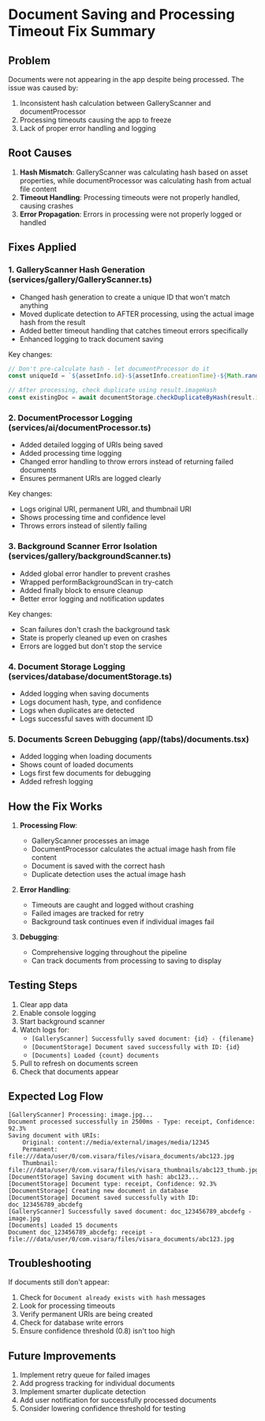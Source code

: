 # Document Saving and Processing Timeout Fix Summary

## Problem
Documents were not appearing in the app despite being processed. The issue was caused by:
1. Inconsistent hash calculation between GalleryScanner and documentProcessor
2. Processing timeouts causing the app to freeze
3. Lack of proper error handling and logging

## Root Causes
1. **Hash Mismatch**: GalleryScanner was calculating hash based on asset properties, while documentProcessor was calculating hash from actual file content
2. **Timeout Handling**: Processing timeouts were not properly handled, causing crashes
3. **Error Propagation**: Errors in processing were not properly logged or handled

## Fixes Applied

### 1. GalleryScanner Hash Generation (services/gallery/GalleryScanner.ts)
- Changed hash generation to create a unique ID that won't match anything
- Moved duplicate detection to AFTER processing, using the actual image hash from the result
- Added better timeout handling that catches timeout errors specifically
- Enhanced logging to track document saving

Key changes:
```typescript
// Don't pre-calculate hash - let documentProcessor do it
const uniqueId = `${assetInfo.id}-${assetInfo.creationTime}-${Math.random()}`;

// After processing, check duplicate using result.imageHash
const existingDoc = await documentStorage.checkDuplicateByHash(result.imageHash);
```

### 2. DocumentProcessor Logging (services/ai/documentProcessor.ts)
- Added detailed logging of URIs being saved
- Added processing time logging
- Changed error handling to throw errors instead of returning failed documents
- Ensures permanent URIs are logged clearly

Key changes:
- Logs original URI, permanent URI, and thumbnail URI
- Shows processing time and confidence level
- Throws errors instead of silently failing

### 3. Background Scanner Error Isolation (services/gallery/backgroundScanner.ts)
- Added global error handler to prevent crashes
- Wrapped performBackgroundScan in try-catch
- Added finally block to ensure cleanup
- Better error logging and notification updates

Key changes:
- Scan failures don't crash the background task
- State is properly cleaned up even on crashes
- Errors are logged but don't stop the service

### 4. Document Storage Logging (services/database/documentStorage.ts)
- Added logging when saving documents
- Logs document hash, type, and confidence
- Logs when duplicates are detected
- Logs successful saves with document ID

### 5. Documents Screen Debugging (app/(tabs)/documents.tsx)
- Added logging when loading documents
- Shows count of loaded documents
- Logs first few documents for debugging
- Added refresh logging

## How the Fix Works

1. **Processing Flow**:
   - GalleryScanner processes an image
   - DocumentProcessor calculates the actual image hash from file content
   - Document is saved with the correct hash
   - Duplicate detection uses the actual image hash

2. **Error Handling**:
   - Timeouts are caught and logged without crashing
   - Failed images are tracked for retry
   - Background task continues even if individual images fail

3. **Debugging**:
   - Comprehensive logging throughout the pipeline
   - Can track documents from processing to saving to display

## Testing Steps

1. Clear app data
2. Enable console logging
3. Start background scanner
4. Watch logs for:
   - `[GalleryScanner] Successfully saved document: {id} - {filename}`
   - `[DocumentStorage] Document saved successfully with ID: {id}`
   - `[Documents] Loaded {count} documents`
5. Pull to refresh on documents screen
6. Check that documents appear

## Expected Log Flow

```
[GalleryScanner] Processing: image.jpg...
Document processed successfully in 2500ms - Type: receipt, Confidence: 92.3%
Saving document with URIs:
    Original: content://media/external/images/media/12345
    Permanent: file:///data/user/0/com.visara/files/visara_documents/abc123.jpg
    Thumbnail: file:///data/user/0/com.visara/files/visara_thumbnails/abc123_thumb.jpg
[DocumentStorage] Saving document with hash: abc123...
[DocumentStorage] Document type: receipt, Confidence: 92.3%
[DocumentStorage] Creating new document in database
[DocumentStorage] Document saved successfully with ID: doc_123456789_abcdefg
[GalleryScanner] Successfully saved document: doc_123456789_abcdefg - image.jpg
[Documents] Loaded 15 documents
Document doc_123456789_abcdefg: receipt - file:///data/user/0/com.visara/files/visara_documents/abc123.jpg
```

## Troubleshooting

If documents still don't appear:
1. Check for `Document already exists with hash` messages
2. Look for processing timeouts
3. Verify permanent URIs are being created
4. Check for database write errors
5. Ensure confidence threshold (0.8) isn't too high

## Future Improvements

1. Implement retry queue for failed images
2. Add progress tracking for individual documents
3. Implement smarter duplicate detection
4. Add user notification for successfully processed documents
5. Consider lowering confidence threshold for testing